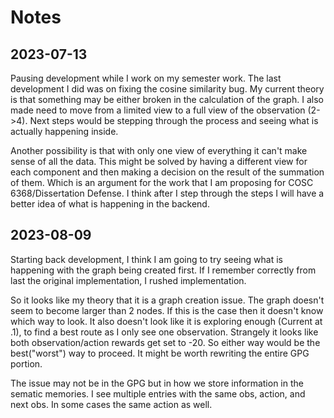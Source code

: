 # Notes
## 2023-07-13
Pausing development while I work on my semester work. The last development I did was on fixing the cosine similarity bug. My current theory is that something may be either broken in the calculation of the graph. I also made need to move from a limited view to a full view of the observation (2->4). Next steps would be stepping through the process and seeing what is actually happening inside.

Another possibility is that with only one view of everything it can't make sense of all the data. This might be solved by having a different view for each component and then making a decision on the result of the summation of them. Which is an argument for the work that I am proposing for COSC 6368/Dissertation Defense. I think after I step through the steps I will have a better idea of what is happening in the backend.

## 2023-08-09
Starting back development, I think I am going to try seeing what is happening with the graph being created first. If I remember correctly from last the original implementation, I rushed implementation.

So it looks like my theory that it is a graph creation issue. The graph doesn't seem to become larger than 2 nodes. If this is the case then it doesn't know which way to look. It also doesn't look like it is exploring enough (Current at .1), to find a best route as I only see one observation. Strangely it looks like both observation/action rewards get set to -20. So either way would be the best("worst") way to proceed. It might be worth rewriting the entire GPG portion. 

The issue may not be in the GPG but in how we store information in the sematic memories. I see multiple entries with the same obs, action, and next obs. In some cases the same action as well.


